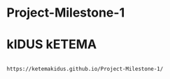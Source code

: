 # Project-Milestone-1
# kIDUS kETEMA

                                        https://ketemakidus.github.io/Project-Milestone-1/